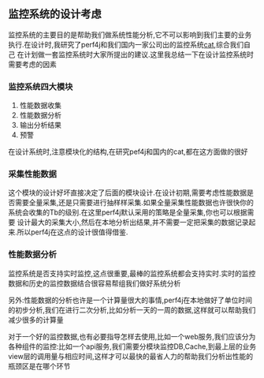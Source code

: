 
## 监控系统的设计考虑

监控系统的主要目的是帮助我们做系统性能分析,它不可以影响到我们主要的业务执行.在设计时,我研究了perf4j和我们国内一家公司出的监控系统[cat](https://github.com/WangJunTYTL/cat),综合我们自己
在计划做一套监控系统时大家所提出的建议.这里我总结一下在设计监控系统时需要考虑的因素


### 监控系统四大模块

1. 性能数据收集
2. 性能数据分析
3. 输出分析结果
4. 预警

在设计系统时,注意模块化的结构,在研究pef4j和国内的cat,都在这方面做的很好

### 采集性能数据

这个模块的设计好坏直接决定了后面的模块设计.在设计初期,需要考虑性能数据是否需要全量采集,还是只需要进行抽样样采集.如果全量采集性能数据也许很快你的系统会收集的Tb的级别.在这里perf4j默认采用的策略是全量采集,你也可以根据需要
设计最大的采集大小,然后在本地分析出结果,并不需要一定把采集的数据记录起来.所以perf4j在这点的设计很值得借鉴.


### 性能数据分析

监控系统是否支持实时监控,这点很重要,最棒的监控系统都会支持实时.实时的监控数据和历史的监控数据结合很容易帮组我们做好系统分析

另外:性能数据的分析也许是一个计算量很大的事情,perf4j在本地做好了单位时间的初步分析,我们在进行二次分析,比如分析一天的一周的数据,这样就可以帮助我们减少很多的计算量

对于一个好的监控数据,也有必要指导怎样去使用,比如一个web服务,我们应该分为各种组件的监控:比如一个api服务,我们需要分模块监控DB,Cache,到最上层的业务view层的调用量与相应时间,这样才可以最快的最省人力的帮助我们分析出性能的瓶颈区是在哪个环节


















